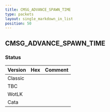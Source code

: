 ```yaml
---
title: CMSG_ADVANCE_SPAWN_TIME
type: packets
layout: single_markdown_in_list
position: 50
---
```


## CMSG_ADVANCE_SPAWN_TIME

### Status

Version | Hex | Comment
---------- | ---------- | ---------- 
Classic |  |  
TBC |  |  
WotLK |  |  
Cata |  |  
